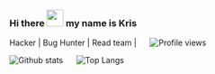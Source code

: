### Hi there <img src="https://raw.githubusercontent.com/MartinHeinz/MartinHeinz/master/wave.gif" width="30px"> my name is Kris

Hacker | Bug Hunter | Read team |&nbsp;&nbsp;&nbsp;&nbsp;&nbsp;&nbsp;![Profile views](https://gpvc.arturio.dev/krisk248) 


![Github stats](https://github-readme-stats.vercel.app/api?username=krisk248&show_icons=true&theme=dark&hide=prs,issues)&nbsp;&nbsp;&nbsp;&nbsp;&nbsp;&nbsp;![Top Langs](https://github-readme-stats.vercel.app/api/top-langs/?username=krisk248&layout=compact&theme=dark)



